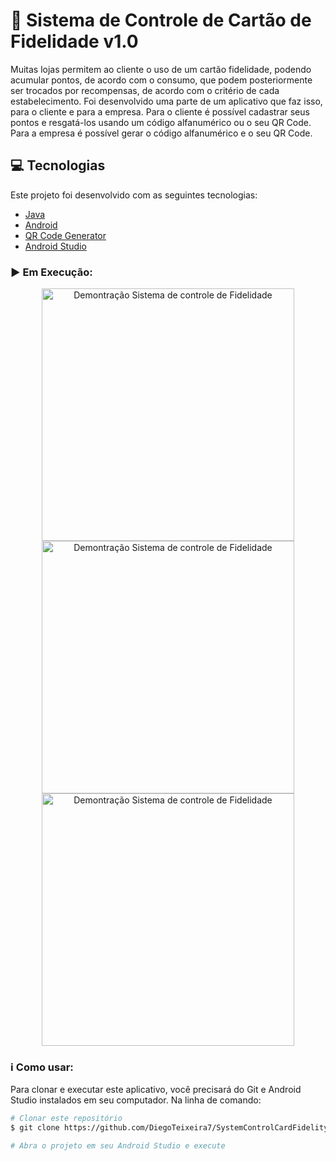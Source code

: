 # :iphone: Sistema de Controle de Cartão de Fidelidade v1.0
Muitas lojas permitem ao cliente o uso de um cartão fidelidade, podendo acumular pontos, de acordo com o consumo,
que podem posteriormente ser trocados por recompensas, de acordo com o critério de cada estabelecimento.
Foi desenvolvido uma parte de um aplicativo que faz isso, para o cliente e para a empresa.
Para o cliente é possível cadastrar seus pontos e resgatá-los usando um código alfanumérico ou o seu QR Code.
Para a empresa é possível gerar o código alfanumérico e o seu QR Code.

## :computer: Tecnologias

Este projeto foi desenvolvido com as seguintes tecnologias:

-  [Java](https://www.java.com/pt-BR/)
-  [Android](https://developer.android.com/docs)
-  [QR Code Generator](https://github.com/rajnish824/QR_Code_Generator_and_Scanner)
-  [Android Studio](https://developer.android.com/studio)

### :arrow_forward: Em Execução:

<p align="center">
 <img alt="Demontração Sistema de controle de Fidelidade" src="assets/registrarPontos_Cliente_F.gif" width="404px" heigth="720px">
 <img alt="Demontração Sistema de controle de Fidelidade" src="assets/registrarPontos_Empresa_F.gif" width="404px" heigth="720px">
 <img alt="Demontração Sistema de controle de Fidelidade" src="assets/resgatarPontos_Clientes_F.gif" width="404px" heigth="720px">
</p>

### :information_source: Como usar:

Para clonar e executar este aplicativo, você precisará do Git e Android Studio instalados em seu computador. Na linha de comando:

```bash
# Clonar este repositório
$ git clone https://github.com/DiegoTeixeira7/SystemControlCardFidelity.git

# Abra o projeto em seu Android Studio e execute

```
